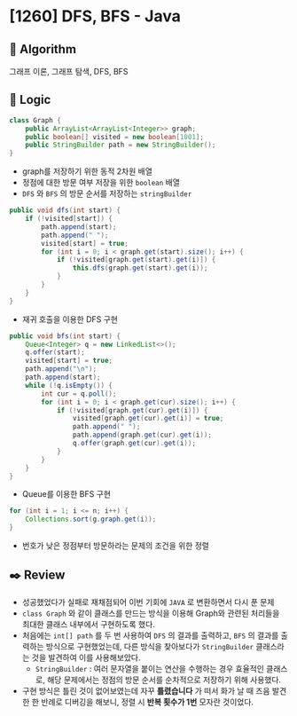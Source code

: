 # [1260] DFS, BFS - Java

## :pushpin: **Algorithm**

그래프 이론, 그래프 탐색, DFS, BFS

## :round_pushpin: **Logic**

```java
class Graph {
	public ArrayList<ArrayList<Integer>> graph;
    public boolean[] visited = new boolean[1001];
    public StringBuilder path = new StringBuilder();
}
```

- graph를 저장하기 위한 동적 2차원 배열
- 정점에 대한 방문 여부 저장을 위한 `boolean` 배열
- `DFS` 와 `BFS` 의 방문 순서를 저장하는 `stringBuilder`

```java
public void dfs(int start) {
	if (!visited[start]) {
		path.append(start);
		path.append(" ");
		visited[start] = true;
		for (int i = 0; i < graph.get(start).size(); i++) {
			if (!visited[graph.get(start).get(i)]) {
				this.dfs(graph.get(start).get(i));
			}
		}
	}
}
```

- 재귀 호출을 이용한 DFS 구현

```java
public void bfs(int start) {
	Queue<Integer> q = new LinkedList<>();
	q.offer(start);
	visited[start] = true;
	path.append("\n");
	path.append(start);
	while (!q.isEmpty()) {
		int cur = q.poll();
		for (int i = 0; i < graph.get(cur).size(); i++) {
			if (!visited[graph.get(cur).get(i)]) {
				visited[graph.get(cur).get(i)] = true;
				path.append(" ");
				path.append(graph.get(cur).get(i));
				q.offer(graph.get(cur).get(i));
			}
		}
	}
}
```

- Queue를 이용한 BFS 구현

```java
for (int i = 1; i <= n; i++) {
	Collections.sort(g.graph.get(i));
}
```

- 번호가 낮은 정점부터 방문하라는 문제의 조건을 위한 정렬

## :black_nib: **Review**

- 성공했었다가 실패로 재채점되어 이번 기회에 `JAVA` 로 변환하면서 다시 푼 문제
- `class Graph` 와 같이 클래스를 만드는 방식을 이용해 Graph와 관련된 처리들을 최대한 클래스 내부에서 구현하도록 했다.
- 처음에는 `int[] path` 를 두 번 사용하여 `DFS` 의 결과를 출력하고, `BFS` 의 결과를 출력하는 방식으로 구현했었는데, 다른 방식을 찾아보다가 `StringBuilder` 클래스라는 것을 발견하여 이를 사용해보았다.
  - `StringBuilder` : 여러 문자열을 붙이는 연산을 수행하는 경우 효율적인 클래스로, 해당 문제에서는 정점의 방문 순서를 순차적으로 저장하기 위해 사용했다.
- 구현 방식은 틀린 것이 없어보였는데 자꾸 **틀렸습니다** 가 떠서 화가 날 때 즈음 발견한 한 반례로 디버깅을 해보니, 정렬 시 **반복 횟수가 1번** 모자란 것이었다. 